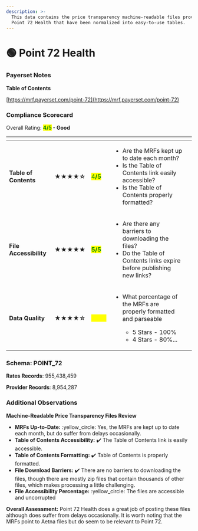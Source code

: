 ```yaml
---
description: >-
  This data contains the price transparency machine-readable files provided by
  Point 72 Health that have been normalized into easy-to-use tables.
---
```


# 🟢 Point 72 Health

### Payerset Notes

**Table of Contents**

[https://mrf.payerset.com/point-72](https://mrf.payerset.com/point-72)

### Compliance Scorecard

Overall Rating: <mark style="color:green;">**4/5**</mark>**&#x20;- Good**

<table data-view="cards"><thead><tr><th></th><th></th><th></th><th></th><th data-hidden data-card-cover data-type="files"></th></tr></thead><tbody><tr><td><strong>Table of Contents</strong></td><td><strong>★★★★☆</strong></td><td><mark style="color:green;">4<strong>/5</strong></mark></td><td><ul><li>Are the MRFs kept up to date each month? </li><li>Is the Table of Contents link easily accessible?</li><li>Is the Table of Contents properly formatted?</li></ul></td><td></td></tr><tr><td><strong>File Accessibility</strong></td><td><strong>★★★★★</strong></td><td><mark style="color:green;"><strong>5/5</strong></mark></td><td><ul><li>Are there any barriers to downloading the files?</li><li>Do the Table of Contents links expire before publishing new links?</li></ul></td><td></td></tr><tr><td><strong>Data Quality</strong></td><td><strong>★★★★☆</strong></td><td><mark style="color:yellow;">3.5<strong>/5</strong></mark></td><td><ul><li><p>What percentage of the MRFs are properly formatted and parseable</p><ul><li>5 Stars - 100%</li><li>4 Stars - 80%...</li></ul></li></ul></td><td></td></tr></tbody></table>

### Schema: POINT\_72

**Rates Records**: 955,438,459

**Provider Records**: 8,954,287

### Additional Observations

**Machine-Readable Price Transparency Files Review**

* **MRFs Up-to-Date:** :yellow\_circle: Yes, the MRFs are kept up to date each month, but do suffer from delays occasionally.
* **Table of Contents Accessibility:** ✔️ The Table of Contents link is easily accessible.
* **Table of Contents Formatting:** ✔️ Table of Contents is properly formatted.
* **File Download Barriers:** ✔️ There are no barriers to downloading the files, though there are mostly zip files that contain thousands of other files, which makes processing a little challenging.
* **File Accessibility Percentage:** :yellow\_circle: The files are accessible and uncorrupted

**Overall Assessment:** Point 72 Health does a great job of posting these files although does suffer from delays occasionally. It is worth noting that the MRFs point to Aetna files but do seem to be relevant to Point 72.
